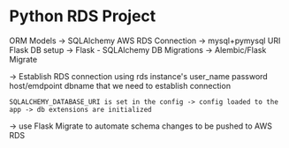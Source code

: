 # Python RDS Project

ORM Models -> SQLAlchemy
AWS RDS Connection -> mysql+pymysql URI
Flask DB setup -> Flask - SQLAlchemy
DB Migrations -> Alembic/Flask Migrate

-> Establish RDS connection using rds instance's 
    user_name
    password
    host/emdpoint
    dbname that we need to establish connection

    SQLALCHEMY_DATABASE_URI is set in the config -> config loaded to the app -> db extensions are initialized

-> use Flask Migrate to automate schema changes to be pushed to AWS RDS 

